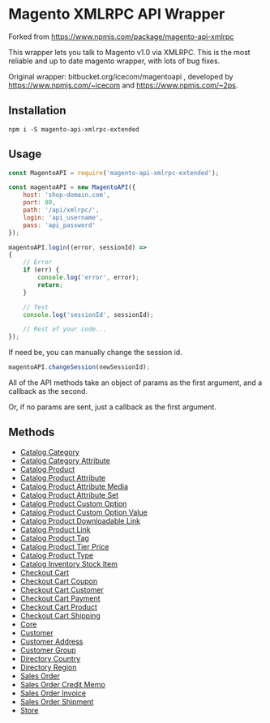 # Magento XMLRPC API Wrapper

Forked from https://www.npmjs.com/package/magento-api-xmlrpc

This wrapper lets you talk to Magento v1.0 via XMLRPC. This is the most reliable and up to date magento wrapper, with lots of bug fixes.

Original wrapper: bitbucket.org/icecom/magentoapi , developed by https://www.npmjs.com/~icecom and https://www.npmjs.com/~2ps. 

## Installation

`npm i -S magento-api-xmlrpc-extended`

## Usage

```js
const MagentoAPI = require('magento-api-xmlrpc-extended');

const magentoAPI = new MagentoAPI({
    host: 'shop-domain.com',
    port: 80,
    path: '/api/xmlrpc/',
    login: 'api_username',
    pass: 'api_password'
});

magentoAPI.login((error, sessionId) =>
{
    // Error
    if (err) {
        console.log('error', error);
        return;
    }

    // Test
    console.log('sessionId', sessionId);

    // Rest of your code...
});
```

If need be, you can manually change the session id.

```js
magentoAPI.changeSession(newSessionId);
```

All of the API methods take an object of params as the first argument, and a callback as the second.

Or, if no params are sent, just a callback as the first argument.

## Methods

+ [Catalog Category](./readmes/catalog_category.md)
+ [Catalog Category Attribute](./readmes/catalog_category_attribute.md)
+ [Catalog Product](./readmes/catalog_product.md)
+ [Catalog Product Attribute](./readmes/catalog_product_attribute.md)
+ [Catalog Product Attribute Media](./readmes/catalog_product_attribute_media.md)
+ [Catalog Product Attribute Set](./readmes/catalog_product_attribute_set.md)
+ [Catalog Product Custom Option](./readmes/catalog_product_custom_option.md)
+ [Catalog Product Custom Option Value](./readmes/catalog_product_custom_option_value.md)
+ [Catalog Product Downloadable Link](./readmes/catalog_product_downloadable_link.md)
+ [Catalog Product Link](./readmes/catalog_product_link.md)
+ [Catalog Product Tag](./readmes/catalog_product_tag.md)
+ [Catalog Product Tier Price](./readmes/catalog_product_tier_price.md)
+ [Catalog Product Type](./readmes/catalog_product_type.md)
+ [Catalog Inventory Stock Item](./readmes/catalogInventory_stock_item.md)
+ [Checkout Cart](./readmes/checkout_cart.md)
+ [Checkout Cart Coupon](./readmes/checkout_cart_coupon.md)
+ [Checkout Cart Customer](./readmes/checkout_cart_customer.md)
+ [Checkout Cart Payment](./readmes/checkout_cart_payment.md)
+ [Checkout Cart Product](./readmes/checkout_cart_product.md)
+ [Checkout Cart Shipping](./readmes/checkout_cart_shipping.md)
+ [Core](./readmes/core.md)
+ [Customer](./readmes/customer.md)
+ [Customer Address](./readmes/customer_address.md)
+ [Customer Group](./readmes/customer_group.md)
+ [Directory Country](./readmes/directory_country.md)
+ [Directory Region](./readmes/directory_region.md)
+ [Sales Order](./readmes/sales_order.md)
+ [Sales Order Credit Memo](./readmes/sales_order_credit_memo.md)
+ [Sales Order Invoice](./readmes/sales_order_invoice.md)
+ [Sales Order Shipment](./readmes/sales_order_shipment.md)
+ [Store](./readmes/store.md)
